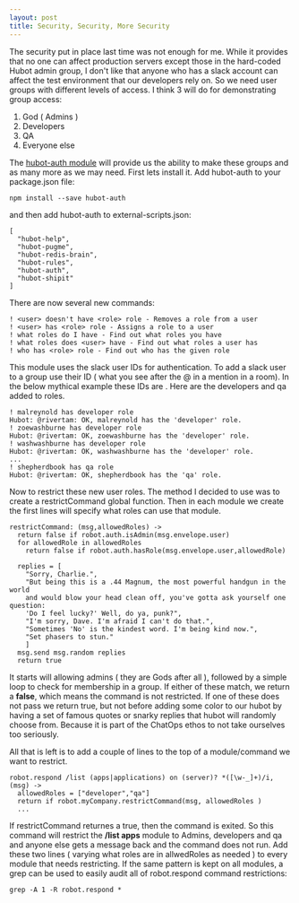 ```yaml
---
layout: post
title: Security, Security, More Security
---
```


The security put in place last time was not enough for me.   While it provides that no one can affect production servers except those in the hard-coded Hubot admin group, I don't like that anyone who has a slack account can affect the test environment that our developers rely on.    So we need user groups with different levels of access.   I think 3 will do for demonstrating group access:

1. God ( Admins )
2. Developers
3. QA
4. Everyone else

The [hubot-auth module](https://github.com/hubot-scripts/hubot-auth) will provide us the ability to make these groups and as many more as we may need.  First lets install it.
Add hubot-auth to your package.json file:

```
npm install --save hubot-auth

```

and then add hubot-auth to external-scripts.json:

```
[
  "hubot-help",
  "hubot-pugme",
  "hubot-redis-brain",
  "hubot-rules",
  "hubot-auth",
  "hubot-shipit"
]
```

There are now several new commands:

```
! <user> doesn't have <role> role - Removes a role from a user
! <user> has <role> role - Assigns a role to a user
! what roles do I have - Find out what roles you have
! what roles does <user> have - Find out what roles a user has
! who has <role> role - Find out who has the given role
```

This module uses the slack user IDs for authentication.  To add a slack user to a group use their ID ( what you see after the @ in a mention in a room).   In the below mythical example these IDs are <firstname><lastname>.  Here are the developers and qa added to roles.

```
! malreynold has developer role
Hubot: @rivertam: OK, malreynold has the 'developer' role.
! zoewashburne has developer role
Hubot: @rivertam: OK, zoewashburne has the 'developer' role.
! washwashburne has developer role
Hubot: @rivertam: OK, washwashburne has the 'developer' role.
...
! shepherdbook has qa role
Hubot: @rivertam: OK, shepherdbook has the 'qa' role.
```

Now to restrict these new user roles.  The method I decided to use was to create a restrictCommand global function.  Then in each module we create the first lines will specify what roles can use that module.

```
restrictCommand: (msg,allowedRoles) ->
  return false if robot.auth.isAdmin(msg.envelope.user)
  for allowedRole in allowedRoles
    return false if robot.auth.hasRole(msg.envelope.user,allowedRole)

  replies = [
    "Sorry, Charlie.",
    "But being this is a .44 Magnum, the most powerful handgun in the world
    and would blow your head clean off, you've gotta ask yourself one question:
    'Do I feel lucky?' Well, do ya, punk?",
    "I'm sorry, Dave. I'm afraid I can't do that.",
    "Sometimes 'No' is the kindest word. I'm being kind now.",
    "Set phasers to stun."
    ]
  msg.send msg.random replies
  return true
```

It starts will allowing admins ( they are Gods after all ), followed by a simple loop to check for membership in a group.  If either of these match, we return a **false**, which means the command is not restricted.   If one of these does not pass we return true, but not before adding some color to our hubot by having a set of famous quotes or snarky replies that hubot will randomly choose from.   Because it is part of the ChatOps ethos to not take ourselves too seriously.

All that is left is to add a couple of lines to the top of a module/command we want to restrict.

```
robot.respond /list (apps|applications) on (server)? *([\w-_]+)/i, (msg) ->
  allowedRoles = ["developer","qa"]
  return if robot.myCompany.restrictCommand(msg, allowedRoles )
  ...
```

If restrictCommand returnes a true, then the command is exited.  So this command will restrict the **/list apps** module to Admins, developers and qa and anyone else gets a message back and the command does not run.  Add these two lines ( varying what roles are in allwedRoles as needed ) to every module that needs restricting.   If the same pattern is kept on all modules, a grep can be used to easily audit all of robot.respond command restrictions:

```
grep -A 1 -R robot.respond *
```

